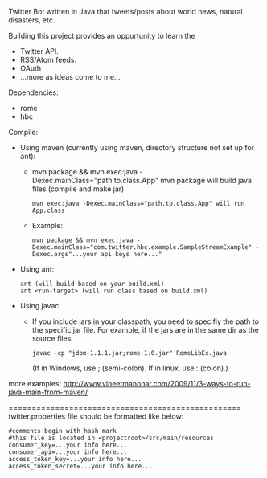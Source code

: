 Twitter Bot written in Java that tweets/posts about world news, natural
disasters, etc.

Building this project provides an oppurtunity to learn the 
* Twitter API.
* RSS/Atom feeds.
* OAuth
* ...more as ideas come to me...

Dependencies:
* rome
* hbc

Compile:
* Using maven (currently using maven, directory structure not set up for ant):
    * mvn package && mvn exec:java -Dexec.mainClass="path.to.class.App"
      mvn package will build java files (compile and make jar)

      ```
      mvn exec:java -Dexec.mainClass="path.to.class.App" will run App.class
      ```

    * Example:

      ```
      mvn package && mvn exec:java -Dexec.mainClass="com.twitter.hbc.example.SampleStreamExample" -Dexec.args"...your api keys here..."
      ```

* Using ant:

    ```
    ant (will build based on your build.xml)
    ant <run-target> (will run class based on build.xml)
    ```

* Using javac:
    * If you include jars in your classpath, you need to specifiy the path to
      the specific jar file.
      For example, if the jars are in the same dir as the source files:

      ```
      javac -cp "jdom-1.1.1.jar;rome-1.0.jar" RomeLibEx.java
      ```

      (If in Windows, use ; (semi-colon). If in linux, use : (colon).)

more examples: http://www.vineetmanohar.com/2009/11/3-ways-to-run-java-main-from-maven/

==================================================
twitter.properties file should be formatted like below:
```
#comments begin with hash mark
#this file is located in <projectroot>/src/main/resources
consumer_key=...your info here...
consumer_api=...your info here...
access_token_key=...your info here...
access_token_secret=...your info here...
```
